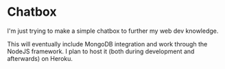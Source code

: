 # Chatbox
I'm just trying to make a simple chatbox to further my web dev knowledge.

This will eventually include MongoDB integration and work through the NodeJS framework. I plan
to host it (both during development and afterwards) on Heroku.
